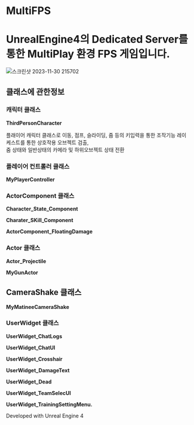# MultiFPS

# UnrealEngine4의 Dedicated Server를 통한 MultiPlay 환경 FPS 게임입니다.

![스크린샷 2023-11-30 215702](https://github.com/joyeonguns/ue4-multi-project/assets/85017198/b375218c-81d1-4e36-9c82-57556e30beb0)

## 클래스에 관한정보

### 캐릭터 클래스

**ThirdPersonCharacter** 

  플래이어 캐릭터 클래스로 이동, 점프, 슬라이딩, 줌 등의 키입력을 통한 조작기능
  레이케스트를 통한 상호작용 오브젝트 검출,  
  줌 상태와 일반상태의 카메라 및 하위오브젝트 상태 전환

### 플레이어 컨트롤러 클래스

**MyPlayerController** 

### ActorComponent 클래스

**Character_State_Component** 

**Charater_SKill_Component**

**ActorComponent_FloatingDamage**

### Actor 클래스

**Actor_Projectile** 

**MyGunActor**

## CameraShake 클래스

**MyMatineeCameraShake**

### UserWidget 클래스

**UserWidget_ChatLogs** 

**UserWidget_ChatUI**

**UserWidget_Crosshair**

**UserWidget_DamageText**

**UserWidget_Dead**

**UserWidget_TeamSelecUI**

**UserWidget_TrainingSettingMenu.**

Developed with Unreal Engine 4
